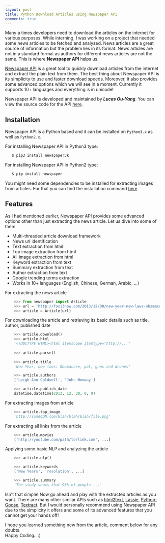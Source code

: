 ```yaml
---
layout: post
title: Python Download Articles using Newspaper API
comments: true
---
```


Many a times developers need to download the articles on the internet for various purposes. While interning, I was working on a project that needed some news articles to be fetched and analyzed. News articles are a great source of information but the problem lies in its format. News articles are not in a standard format as authors for different news articles are not the same. This is where **Newspaper API** helps us.

[Newspaper API](http://newspaper.readthedocs.io/en/latest/) is a great tool to quickly download articles from the internet and extract the plain text from them. The best thing about Newspaper API is its simplicity to use and faster download speeds. Moreover, it also provides some advanced options which we will see in a moment. Currently it supports 10+ languages and everything is in unicode!

Newspaper API is developed and maintained by ***Lucas Ou-Yang***. You can view the source code for the API [here](https://github.com/codelucas/newspaper).

## Installation

Newspaper API is a Python based and it can be installed on `Python3.x` as well as `Python2.x`.

For installing Newspaper API in Python3 type:

```bash
   $ pip3 install newspaper3k
```

For installing Newspaper API in Python2 type:

```bash
   $ pip install newspaper
```

You might need some dependencies to be installed for extracting images from articles. For that you can find the installation command [here](http://newspaper.readthedocs.io/en/latest/user_guide/install.html#install)

## Features

As I had mentioned earlier, Newspaper API provides some advanced options other than just extracting the news article. Let us dive into some of them.

- Multi-threaded article download framework
- News url identification
- Text extraction from html
- Top image extraction from html
- All image extraction from html
- Keyword extraction from text
- Summary extraction from text
- Author extraction from text
- Google trending terms extraction
- Works in 10+ languages (English, Chinese, German, Arabic, ...)

For extracting the news article

```python
    >>> from newspaper import Article
    >>> url = 'http://fox13now.com/2013/12/30/new-year-new-laws-obamacare-pot-guns-and-drones/'
    >>> article = Article(url)
```

For downloading the article and retrieving its basic details such as title, author, published date

```python
    >>> article.download()
    >>> article.html
    '<!DOCTYPE HTML><html itemscope itemtype="http://...'
    
    >>> article.parse()
    
    >>> article.title
    'New Year, new laws: Obamacare, pot, guns and drones'

    >>> article.authors
    ['Leigh Ann Caldwell', 'John Honway']

    >>> article.publish_date
    datetime.datetime(2013, 12, 30, 0, 0)
```

For extracting images from article

```python
    >>> article.top_image
    'http://someCDN.com/blah/blah/blah/file.png'
```

For extracting all links from the article

```python
    >>> article.movies
    ['http://youtube.com/path/to/link.com', ...]
```

Applying some basic NLP and analyzing the article

```python
    >>> article.nlp()

    >>> article.keywords
    ['New Years', 'resolution', ...]

    >>> article.summary
    'The study shows that 93% of people ...'
```

Isn't that simple! Now go ahead and play with the extracted articles as you want. There are many other similar APIs such as [html2text](https://github.com/aaronsw/html2text), [Lassie](https://github.com/michaelhelmick/lassie), [Python-Goose](https://github.com/grangier/python-goose), [Textract](https://github.com/deanmalmgren/textract). But I would personally recommend using Newspaper API due to the simplicity it offers and some of its advanced features that you cannot get your hands off!

I hope you learned something new from the article, comment below for any doubts. 
<br/>Happy Coding.. :)